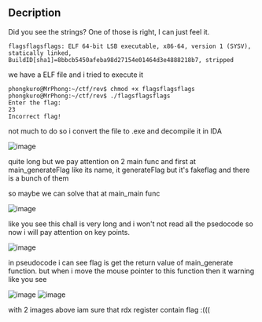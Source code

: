 ## Decription
Did you see the strings? One of those is right, I can just feel it.

```
flagsflagsflags: ELF 64-bit LSB executable, x86-64, version 1 (SYSV), statically linked, BuildID[sha1]=8bbcb5450afeba98d27154e01464d3e4888218b7, stripped
```
we have a ELF file and i tried to execute it
```
phongkuro@MrPhong:~/ctf/rev$ chmod +x flagsflagsflags
phongkuro@MrPhong:~/ctf/rev$ ./flagsflagsflags
Enter the flag:
23
Incorrect flag!
```
not much to do so i convert the file to .exe and decompile it in IDA

![image](https://github.com/user-attachments/assets/0bc5c64b-d673-4203-9725-476bbb0314ed)

quite long but we pay attention on 2 main func and first at main_generateFlag like its name, it generateFlag but it's fakeflag and there is a bunch of them

so maybe we can solve that at main_main func 

![image](https://github.com/user-attachments/assets/5d50c02d-dfff-4881-b426-1785dea224ba)

like you see this chall is very long and i won't not read all the psedocode so now i will pay attention on key points.

![image](https://github.com/user-attachments/assets/cd2fdb05-a927-4f09-8029-d7a9172ce941)

in pseudocode i can see flag is get the return value of main_generate function. but when i move the mouse pointer to this function then it warning like you see

![image](https://github.com/user-attachments/assets/9d37d5d5-8e6b-4718-a196-2f6e8f322a67)
![image](https://github.com/user-attachments/assets/c3b5abad-8eac-43a2-95b6-8578064e93d8)

with 2 images above iam sure that rdx register contain flag :(((







